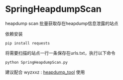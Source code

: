 # SpringHeapdumpScan

heapdump scan 批量获取存在heapdump信息泄露的站点

依赖安装

```
pip install requests
```

将需要扫描的站点一行一条保存在urls.txt，执行以下命令

```
python SpringHeapdumpScan.py
```

建议配合 wyzxxz : [heapdump_tool](https://github.com/wyzxxz/heapdump_tool) 使用

